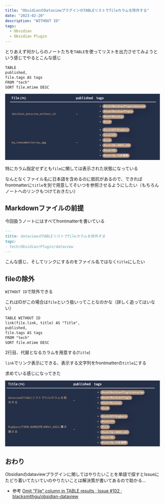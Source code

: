 ```yaml
---
title: "ObsidianのDataviewプラグインのTABLEリストでfileカラムを除外する"
date: "2023-02-20"
description: "WITHOUT ID"
tags:
  - Obsidian
  - Obsidian Plugin
---
```




とりあえず何かしらのノートたちを`TABLE`を使ってリストを出力させてみようという感じでやるとこんな感じ

```
TABLE
published,
file.tags AS tags
FROM "tech"
SORT file.mtime DESC
```

![alt](obsidian_dataview_without_id01.png)

特にカラム指定せずとも`file`に関しては表示された状態になっている

なんとなくファイル名に日本語を含めるのに抵抗があるので、できればfrontmatterに`title`を別で用意してそいつを参照させるようにしたい（もちろんノートへのリンクもつけておきたい）

## Markdownファイルの前提

今回扱うノートにはすべてfrontmatterを書いている

```markdown
---
title: dataviewのTABLEリストでfileカラムを除外する
tags:
- tech/Obsidian/Plugin/dataview
---
```

こんな感じ、そしてリンクにするのをファイル名ではなく`title`にしたい

## fileの除外

`WITHOUT ID`で除外できる

これはIDがこの場合は`file`という扱いってことなのかな（詳しく追ってはいない）

```
TABLE WITHOUT ID
link(file.link, title) AS "Title",
published,
file.tags AS tags
FROM "tech"
SORT file.mtime DESC
```

2行目、代替となるカラムを用意する(`Title`)

`link`でリンク表示にできる、表示する文字列をfrontmatterの`title`にする

求めている感じになってきた

![alt](obsidian_dataview_without_id02.png)

## おわり

Obsidianのdataviewプラグインに関してはやりたいことを単語で探すとIssueにたどり着いてたいていのやりたいことは解決策が書いてあるので助かる…

- 参考
[Omit "File" column in TABLE results · Issue #102 · blacksmithgu/obsidian-dataview](https://github.com/blacksmithgu/obsidian-dataview/issues/102)
